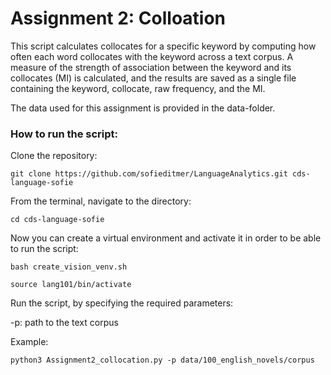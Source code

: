 # Assignment 2: Colloation
This script calculates collocates for a specific keyword by computing how often each word collocates with the keyword across a text corpus. A measure of the strength of association between the keyword and its collocates (MI) is calculated, and the results are saved as a single file containing the keyword, collocate, raw frequency, and the MI. 

The data used for this assignment is provided in the data-folder. 

### How to run the script: ###

Clone the repository:
```
git clone https://github.com/sofieditmer/LanguageAnalytics.git cds-language-sofie
```
From the terminal, navigate to the directory:
```
cd cds-language-sofie
```
Now you can create a virtual environment and activate it in order to be able to run the script:
```
bash create_vision_venv.sh

source lang101/bin/activate
```
Run the script, by specifying the required parameters:

-p: path to the text corpus

Example:
```
python3 Assignment2_collocation.py -p data/100_english_novels/corpus
